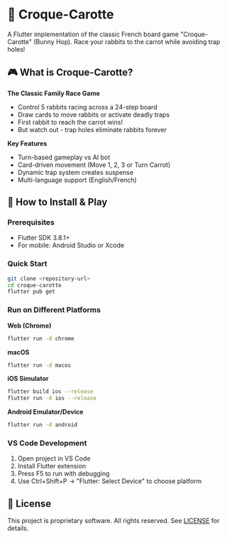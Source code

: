 # 🥕 Croque-Carotte

A Flutter implementation of the classic French board game "Croque-Carotte" (Bunny Hop). Race your rabbits to the carrot while avoiding trap holes!

## 🎮 What is Croque-Carotte?

**The Classic Family Race Game**
- Control 5 rabbits racing across a 24-step board
- Draw cards to move rabbits or activate deadly traps
- First rabbit to reach the carrot wins!
- But watch out - trap holes eliminate rabbits forever

**Key Features**
- Turn-based gameplay vs AI bot
- Card-driven movement (Move 1, 2, 3 or Turn Carrot)
- Dynamic trap system creates suspense
- Multi-language support (English/French)

## 🚀 How to Install & Play

### Prerequisites
- Flutter SDK 3.8.1+
- For mobile: Android Studio or Xcode

### Quick Start
```bash
git clone <repository-url>
cd croque-carotte
flutter pub get
```

### Run on Different Platforms

**Web (Chrome)**
```bash
flutter run -d chrome
```

**macOS**
```bash
flutter run -d macos
```

**iOS Simulator**
```bash
flutter build ios --release
flutter run -d ios --release
```

**Android Emulator/Device**
```bash
flutter run -d android
```

### VS Code Development
1. Open project in VS Code
2. Install Flutter extension
3. Press F5 to run with debugging
4. Use Ctrl+Shift+P → "Flutter: Select Device" to choose platform

## 📄 License

This project is proprietary software. All rights reserved. See [LICENSE](LICENSE) for details.
